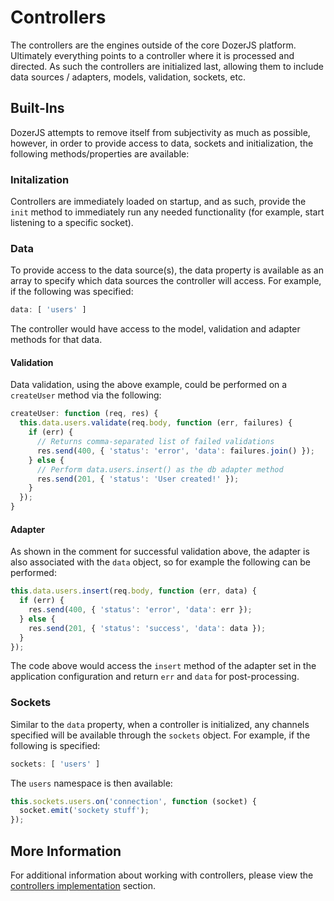# Controllers

The controllers are the engines outside of the core DozerJS platform. Ultimately
everything points to a controller where it is processed and directed. As such the
controllers are initialized last, allowing them to include data sources / adapters,
models, validation, sockets, etc.

## Built-Ins

DozerJS attempts to remove itself from subjectivity as much as possible, however,
in order to provide access to data, sockets and initialization, the following
methods/properties are available:

### Initalization

Controllers are immediately loaded on startup, and as such, provide the `init`
method to immediately run any needed functionality (for example, start listening
to a specific socket).

### Data

To provide access to the data source(s), the data property is available as an array
to specify which data sources the controller will access. For example, if the following
was specified:

```javascript
data: [ 'users' ]
```

The controller would have access to the model, validation and adapter methods for
that data.

#### Validation

Data validation, using the above example, could be performed on a `createUser` method
via the following:

```javascript
createUser: function (req, res) {
  this.data.users.validate(req.body, function (err, failures) {
    if (err) {
      // Returns comma-separated list of failed validations
      res.send(400, { 'status': 'error', 'data': failures.join() });
    } else {
      // Perform data.users.insert() as the db adapter method
      res.send(201, { 'status': 'User created!' });
    }
  });
}
```

#### Adapter

As shown in the comment for successful validation above, the adapter is also
associated with the `data` object, so for example the following can be performed:

```javascript
this.data.users.insert(req.body, function (err, data) {
  if (err) {
    res.send(400, { 'status': 'error', 'data': err });
  } else {
    res.send(201, { 'status': 'success', 'data': data });
  }
});
```

The code above would access the `insert` method of the adapter set in the application
configuration and return `err` and `data` for post-processing.

### Sockets

Similar to the `data` property, when a controller is initialized, any channels
specified will be available through the `sockets` object. For example, if the following
is specified:

```javascript
sockets: [ 'users' ]
```

The `users` namespace is then available:

```javascript
this.sockets.users.on('connection', function (socket) {
  socket.emit('sockety stuff');
});
```

## More Information

For additional information about working with controllers, please view the
[controllers implementation](../implementation/controllers) section.